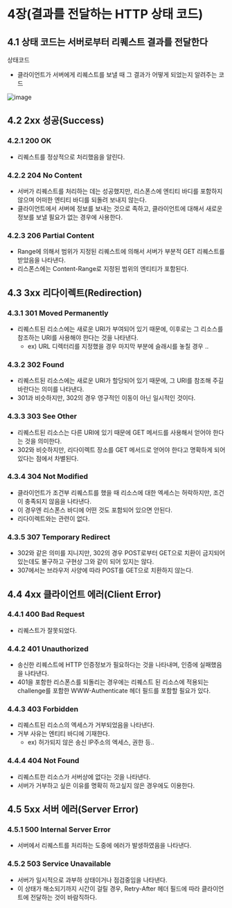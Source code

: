 # 4장(결과를 전달하는 HTTP 상태 코드)

## 4.1 상태 코드는 서버로부터 리퀘스트 결과를 전달한다

상태코드

- 클라이언트가 서버에게 리퀘스트를 보낼 때 그 결과가 어떻게 되었는지 알려주는 코드

![image](https://github.com/woowacourse-study/2023-cs-study/assets/81347125/fb22f2ae-25e1-414c-8d71-b9aea994e390)


## 4.2 2xx 성공(Success)

### 4.2.1 200 OK

- 리퀘스트를 정상적으로 처리했음을 알린다.

### 4.2.2 204 No Content

- 서버가 리퀘스트를 처리하는 데는 성공했지만, 리스폰스에 엔티티 바디를 포함하지 않으며 어떠한 엔티티 바디를 되돌려 보내지 않는다.
- 클라이언트에서 서버에 정보를 보내는 것으로 족하고, 클라이언트에 대해서 새로운 정보를 보낼 필요가 없는 경우에 사용한다.

### 4.2.3 206 Partial Content

- Range에 의해서 범위가 지정된 리퀘스트에 의해서 서버가 부분적 GET 리퀘스트를 받았음을 나타낸다.
- 리스폰스에는 Content-Range로 지정된 범위의 엔티티가 포함된다.

## 4.3 3xx 리다이렉트(Redirection)

### 4.3.1 301 Moved Permanently

- 리퀘스트된 리소스에는 새로운 URI가 부여되어 있기 때문에, 이후로는 그 리소스를 참조하는 URI를 사용해야 한다는 것을 나타낸다.
    - ex) URL 디렉터리를 지정했을 경우 마지막 부분에 슬래시를 놓칠 경우 ..

### 4.3.2 302 Found

- 리퀘스트된 리소스에는 새로운 URI가 할당되어 있기 때문에, 그 URI를 참조해 주길 바란다는 의미를 나타낸다.
- 301과 비슷하지만, 302의 경우 영구적인 이동이 아닌 일시적인 것이다.

### 4.3.3 303 See Other

- 리퀘스트된 리소스는 다른 URI에 있기 때문에 GET 메서드를 사용해서 얻어야 한다는 것을 의미한다.
- 302와 비슷하지만, 리다이렉트 장소를 GET 메서드로 얻어야 한다고 명확하게 되어있다는 점에서 차별된다.

### 4.3.4 304 Not Modified

- 클라이언트가 조건부 리퀘스트를 했을 때 리소스에 대한 엑세스는 허락하지만, 조건이 충족되지 않음을 나타낸다.
- 이 경우엔 리스폰스 바디에 어떤 것도 포함되어 있으면 안된다.
- 리다이렉트와는 관련이 없다.

### 4.3.5 307 Temporary Redirect

- 302와 같은 의미를 지니지만, 302의 경우 POST로부터 GET으로 치환이 금지되어 있는데도 불구하고 구현상 그와 같이 되어 있지는 않다.
- 307에서는 브라우저 사양에 따라 POST를 GET으로 치환하지 않는다.

## 4.4 4xx 클라이언트 에러(Client Error)

### 4.4.1 400 Bad Request

- 리퀘스트가 잘못되었다.

### 4.4.2 401 Unauthorized

- 송신한 리퀘스트에 HTTP 인증정보가 필요하다는 것을 나타내며, 인증에 실패했음을 나타낸다.
- 401을 포함한 리스폰스를 되돌리는 경우에는 리퀘스트 된 리소스에 적용되는 challenge를 포함한 WWW-Authenticate 헤더 필드를 포함할 필요가 있다.

### 4.4.3 403 Forbidden

- 리퀘스트된 리소스의 엑세스가 거부되었음을 나타낸다.
- 거부 사유는 엔티티 바디에 기재한다.
    - ex) 허가되지 않은 송신 IP주소의 엑세스, 권한 등..

### 4.4.4 404 Not Found

- 리퀘스트한 리소스가 서버상에 없다는 것을 나타낸다.
- 서버가 거부하고 싶은 이유를 명확히 하고싶지 않은 경우에도 이용한다.

## 4.5 5xx 서버 에러(Server Error)

### 4.5.1 500 Internal Server Error

- 서버에서 리퀘스트를 처리하는 도중에 에러가 발생하였음을 나타낸다.

### 4.5.2 503 Service Unavailable

- 서버가 일시적으로 과부하 상태이거나 점검중임을 나타낸다.
- 이 상태가 해소되기까지 시간이 걸릴 경우, Retry-After 헤더 필드에 따라 클라이언트에 전달하는 것이 바람직하다.
